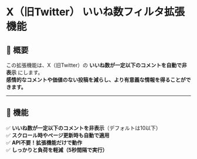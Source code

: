 # X（旧Twitter） いいね数フィルタ拡張機能

## 📌 概要
この拡張機能は、X（旧Twitter）の **いいね数が一定以下のコメントを自動で非表示** にします。  
**感情的なコメントや価値のない投稿を減らし、より有意義な情報を得ることができます。**

---

## 🔧 **機能**
✅ **いいね数が一定以下のコメントを非表示**（デフォルトは10以下）  
✅ **スクロール時やページ更新時も自動で適用**  
✅ **API不要！拡張機能だけで動作**  
✅ **しっかりと負荷を軽減（5秒間隔で実行）**  
